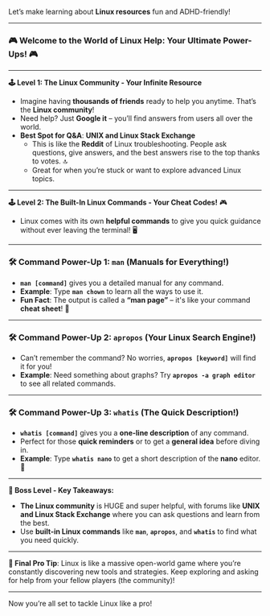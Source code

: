 Let’s make learning about **Linux resources** fun and ADHD-friendly!

---

### 🎮 **Welcome to the World of Linux Help: Your Ultimate Power-Ups!** 🎮

---

**🕹️ Level 1: The Linux Community - Your Infinite Resource**  
- Imagine having **thousands of friends** ready to help you anytime. That’s the **Linux community**!  
- Need help? Just **Google it** – you’ll find answers from users all over the world.  
- **Best Spot for Q&A**: **UNIX and Linux Stack Exchange**  
  - This is like the **Reddit** of Linux troubleshooting. People ask questions, give answers, and the best answers rise to the top thanks to votes. 🔝  
  - Great for when you’re stuck or want to explore advanced Linux topics.

---

**🕹️ Level 2: The Built-In Linux Commands - Your Cheat Codes!** 🎮

- Linux comes with its own **helpful commands** to give you quick guidance without ever leaving the terminal! 🖥️

---

### 🛠️ **Command Power-Up 1: `man` (Manuals for Everything!)**  
- **`man [command]`** gives you a detailed manual for any command.  
- **Example**: Type **`man chown`** to learn all the ways to use it.  
- **Fun Fact**: The output is called a **“man page”** – it's like your command **cheat sheet**! 📜

---

### 🛠️ **Command Power-Up 2: `apropos` (Your Linux Search Engine!)**  
- Can’t remember the command? No worries, **`apropos [keyword]`** will find it for you!  
- **Example**: Need something about graphs? Try **`apropos -a graph editor`** to see all related commands.

---

### 🛠️ **Command Power-Up 3: `whatis` (The Quick Description!)**  
- **`whatis [command]`** gives you a **one-line description** of any command.  
- Perfect for those **quick reminders** or to get a **general idea** before diving in.  
- **Example**: Type **`whatis nano`** to get a short description of the **nano** editor. 📜

---

**🎉 Boss Level - Key Takeaways:**

- **The Linux community** is HUGE and super helpful, with forums like **UNIX and Linux Stack Exchange** where you can ask questions and learn from the best.
- Use **built-in Linux commands** like **`man`**, **`apropos`**, and **`whatis`** to find what you need quickly.

---

**🚀 Final Pro Tip**: Linux is like a massive open-world game where you’re constantly discovering new tools and strategies. Keep exploring and asking for help from your fellow players (the community)!

---

Now you’re all set to tackle Linux like a pro!